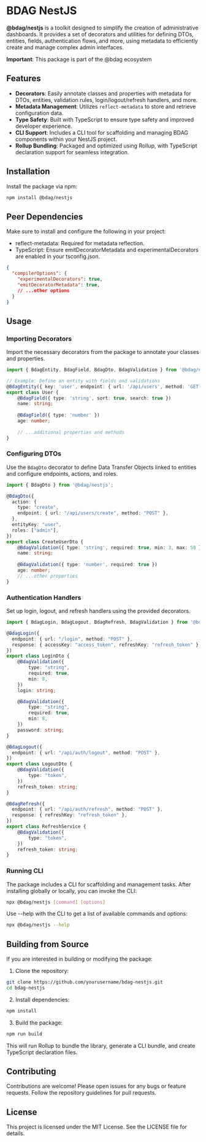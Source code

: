 # BDAG NestJS

**@bdag/nestjs** is a toolkit designed to simplify the creation of administrative dashboards. It provides a set of decorators and utilities for defining DTOs, entities, fields, authentication flows, and more, using metadata to efficiently create and manage complex admin interfaces.

**Important**: This package is part of the @bdag ecosystem

## Features

- **Decorators**: Easily annotate classes and properties with metadata for DTOs, entities, validation rules, login/logout/refresh handlers, and more.
- **Metadata Management**: Utilizes `reflect-metadata` to store and retrieve configuration data.
- **Type Safety**: Built with TypeScript to ensure type safety and improved developer experience.
- **CLI Support**: Includes a CLI tool for scaffolding and managing BDAG components within your NestJS project.
- **Rollup Bundling**: Packaged and optimized using Rollup, with TypeScript declaration support for seamless integration.

## Installation

Install the package via npm:

```bash
npm install @bdag/nestjs
```

## Peer Dependencies

Make sure to install and configure the following in your project:

- reflect-metadata: Required for metadata reflection.
- TypeScript: Ensure emitDecoratorMetadata and experimentalDecorators are enabled in your tsconfig.json.

```json
{
  "compilerOptions": {
    "experimentalDecorators": true,
    "emitDecoratorMetadata": true,
    // ...other options
  }
}
```

## Usage
### Importing Decorators
Import the necessary decorators from the package to annotate your classes and properties.

```ts
import { BdagEntity, BdagField, BdagDto, BdagValidation } from '@bdag/nestjs';

// Example: Define an entity with fields and validations
@BdagEntity({ key: 'user', endpoint: { url: '/api/users', method: 'GET' } })
export class User {
    @BdagField({ type: 'string', sort: true, search: true })
    name: string;
    
    @BdagField({ type: 'number' })
    age: number;
    
    // ...additional properties and methods
}
```

### Configuring DTOs
Use the `BdagDto` decorator to define Data Transfer Objects linked to entities and configure endpoints, actions, and roles.

```ts
import { BdagDto } from '@bdag/nestjs';

@BdagDto({
  action: {
    type: "create",
    endpoint: { url: "/api/users/create", method: "POST" },
  },
  entityKey: "user",
  roles: ["admin"],
})
export class CreateUserDto {
    @BdagValidation({ type: 'string', required: true, min: 3, max: 50 })
    name: string;
  
    @BdagValidation({ type: 'number', required: true })
    age: number;
    // ...other properties
}
```

### Authentication Handlers
Set up login, logout, and refresh handlers using the provided decorators.

```ts
import { BdagLogin, BdagLogout, BdagRefresh, BdagValidation } from '@bdag/nestjs';

@BdagLogin({
  endpoint: { url: "/login", method: "POST" },
  response: { accessKey: "access_token", refreshKey: "refresh_token" },
})
export class LoginDto {
    @BdagValidation({
        type: "string",
        required: true,
        min: 8,
    })
    login: string;

    @BdagValidation({
        type: "string",
        required: true,
        min: 8,
    })
    password: string;
}

@BdagLogout({
  endpoint: { url: "/api/auth/logout", method: "POST" },
})
export class LogoutDto {
    @BdagValidation({
        type: "token",
    })
    refresh_token: string;
}

@BdagRefresh({
  endpoint: { url: "/api/auth/refresh", method: "POST" },
  response: { refreshKey: "refresh_token" },
})
export class RefreshService {
    @BdagValidation({
        type: "token",
    })
    refresh_token: string;
}
```

### Running CLI
The package includes a CLI for scaffolding and management tasks. After installing globally or locally, you can invoke the CLI:

```bash
npx @bdag/nestjs [command] [options]
```

Use --help with the CLI to get a list of available commands and options:

```bash
npx @bdag/nestjs --help
```

## Building from Source
If you are interested in building or modifying the package:
1. Clone the repository:
```bash
git clone https://github.com/yourusername/bdag-nestjs.git
cd bdag-nestjs
```

2. Install dependencies:
```bash
npm install
```

3. Build the package:
```bash
npm run build
```

This will run Rollup to bundle the library, generate a CLI bundle, and create TypeScript declaration files.

## Contributing
Contributions are welcome! Please open issues for any bugs or feature requests. Follow the repository guidelines for pull requests.

## License
This project is licensed under the MIT License. See the LICENSE file for details.
